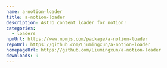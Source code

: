 ```yaml
---
name: a-notion-loader
title: a-notion-loader
description: Astro content loader for notion!
categories:
  - loaders
npmUrl: https://www.npmjs.com/package/a-notion-loader
repoUrl: https://github.com/Liumingxun/a-notion-loader
homepageUrl: https://github.com/Liumingxun/a-notion-loader
downloads: 9
---
```

